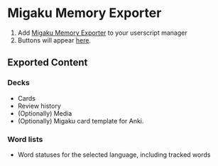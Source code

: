 # Migaku Memory Exporter

1. Add [Migaku Memory Exporter](migaku_exporter.js)
   to your userscript manager
2. Buttons will appear [here](https://study.migaku.com).

## Exported Content

### Decks
- Cards
- Review history
- (Optionally) Media
- (Optionally) Migaku card template for Anki.

### Word lists
- Word statuses for the selected language, including tracked words
